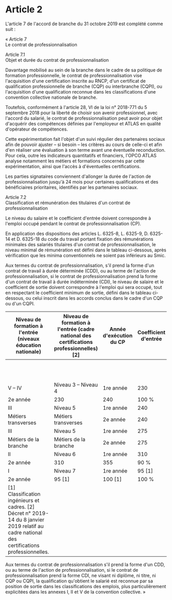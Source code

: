 # Article 2

L'article 7 de l'accord de branche du 31 octobre 2019 est complété comme suit :

« Article 7   
 Le contrat de professionnalisation

Article 7.1  
 Objet et durée du contrat de professionnalisation

Davantage mobilisé au sein de la branche dans le cadre de sa politique de formation professionnelle, le contrat de professionnalisation vise l'acquisition d'une certification inscrite au RNCP, d'un certificat de qualification professionnelle de branche (CQP) ou interbranche (CQPI), ou l'acquisition d'une qualification reconnue dans les classifications d'une convention collective nationale de branche.

Toutefois, conformément à l'article 28, VI de la loi n° 2018-771 du 5 septembre 2018 pour la liberté de choisir son avenir professionnel, avec l'accord du salarié, le contrat de professionnalisation peut avoir pour objet d'acquérir des compétences définies par l'employeur et ATLAS en qualité d'opérateur de compétences.

Cette expérimentation fait l'objet d'un suivi régulier des partenaires sociaux afin de pouvoir ajuster – si besoin – les critères au cours de celle-ci et afin d'en réaliser une évaluation à son terme avant une éventuelle reconduction. Pour cela, outre les indicateurs quantitatifs et financiers, l'OPCO ATLAS analyse notamment les métiers et formations concernés par cette expérimentation, ainsi que l'accès à d'éventuelles certifications.

Les parties signataires conviennent d'allonger la durée de l'action de professionnalisation jusqu'à 24 mois pour certaines qualifications et des bénéficiaires prioritaires, identifiés par les partenaires sociaux.

Article 7.2  
 Classification et rémunération des titulaires d'un contrat de professionnalisation

Le niveau du salaire et le coefficient d'entrée doivent correspondre à l'emploi occupé pendant le contrat de professionnalisation (CP).

En application des dispositions des articles L. 6325-8, L. 6325-9, D. 6325-14 et D. 6325-18 du code du travail portant fixation des rémunérations minimales des salariés titulaires d'un contrat de professionnalisation, le niveau minimal de rémunération est défini dans le tableau ci-dessous, après vérification que les minima conventionnels ne soient pas inférieurs au Smic.

Aux termes du contrat de professionnalisation, s'il prend la forme d'un contrat de travail à durée déterminée (CDD), ou au terme de l'action de professionnalisation, si le contrat de professionnalisation prend la forme d'un contrat de travail à durée indéterminée (CDI), le niveau de salaire et le coefficient de sortie doivent correspondre à l'emploi qui sera occupé, tout en respectant le coefficient minimum de sortie, défini dans le tableau ci-dessous, ou celui inscrit dans les accords conclus dans le cadre d'un CQP ou d'un CQPI.



| Niveau de formation à l'entrée (niveaux éducation nationale) | Niveau de formation à l'entrée (cadre national des certifications professionnelles) [2] | Année d'exécution du CP | Coefficient d'entrée | Coefficient de sortie | Taux de rémunération % du salaire minimum conventionnel (SMC) |
| --- | --- | --- | --- | --- | --- |
|  |  |  |  |  | Jeunes de moins de 26 ans | Demandeurs d'emplois/26 ans et plus |
| V – IV | Niveau 3 – Niveau 4 | 1re année | 230 | 240 | 80 % | 85 % |
| 2e année | 230 | 240 | 100 % | 100 % |
| III | Niveau 5 | 1re année | 240 | 250 | 80 % | 85 % |
| Métiers transverses | Métiers transverses | 2e année | 240 | 250 | 90 % | 100 % |
| III | Niveau 5 | 1re année | 275 | 310 | 80 % | 85 % |
| Métiers de la branche | Métiers de la branche | 2e année | 275 | 310 | 90 % | 100 % |
| II | Niveau 6 | 1re année | 310 | 355 | 80 % | 85 % |
| 2e année | 310 | 355 | 90 % | 100 % |
| I | Niveau 7 | 1re année | 95 [1] | 100 [1] | 80 % | 85 % |
| 2e année | 95 [1] | 100 [1] | 100 % | 100 % |
| [1] Classification ingénieurs et cadres. [2] Décret n° 2019-14 du 8 janvier 2019 relatif au cadre national des certifications professionnelles. |

Aux termes du contrat de professionnalisation s'il prend la forme d'un CDD, ou au terme de l'action de professionnalisation, si le contrat de professionnalisation prend la forme CDI, ne visant ni diplôme, ni titre, ni CQP ou CQPI, la qualification qu'obtient le salarié est reconnue par sa position de sortie dans les classifications des emplois, plus particulièrement explicitées dans les annexes I, II et V de la convention collective. »

